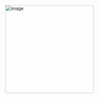 <img width="283" alt="image" src="https://github.com/user-attachments/assets/3b4c6b82-fcc9-45f1-874e-2e5596a48e18" />
